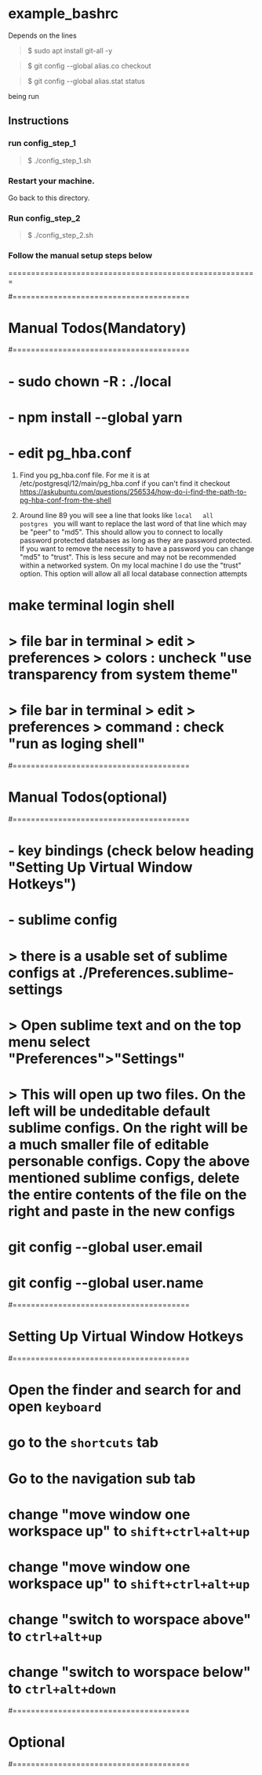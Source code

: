 # example_bashrc

Depends on the lines 
> $ sudo apt install git-all -y

> $ git config --global alias.co checkout

> $ git config --global alias.stat status
 
being run


## Instructions

### run config_step_1

> $ ./config_step_1.sh

### Restart your machine.

Go back to this directory.

### Run config_step_2

> $ ./config_step_2.sh

### Follow the manual setup steps below

=======================================================


#=======================================
# Manual Todos(Mandatory)
#=======================================
# - sudo chown -R <user>:<user> ./local

# - npm install --global yarn

# - edit pg_hba.conf

  1) Find you pg_hba.conf file. For me it is at /etc/postgresql/12/main/pg_hba.conf if you can't find it checkout https://askubuntu.com/questions/256534/how-do-i-find-the-path-to-pg-hba-conf-from-the-shell

  2) Around line 89 you will see a line that looks like
  `local   all             postgres ` you will want to replace the last word of that line which may be "peer" to "md5". This should allow you to connect to locally password protected databases as long as they are password protected. If you want to remove the necessity to have a password you can change "md5" to "trust". This is less secure and may not be recommended within a networked system. On my local machine I do use the "trust" option. This option will allow all all local database connection attempts

# make terminal login shell
# > file bar in terminal > edit > preferences > colors : uncheck "use transparency from system theme"
# > file bar in terminal > edit > preferences > command : check "run as loging shell"


#=======================================
# Manual Todos(optional)
#=======================================
# - key bindings (check below heading "Setting Up Virtual Window Hotkeys")
# - sublime config
# > there is a usable set of sublime configs at ./Preferences.sublime-settings
# > Open sublime text and on the top menu select "Preferences">"Settings"
# > This will open up two files. On the left will be undeditable default sublime configs. On the right will be a much smaller file of editable personable configs. Copy the above mentioned sublime configs, delete the entire contents of the file on the right and paste in the new configs
# git config --global user.email <your email here>
# git config --global user.name <your name here>



#=======================================
# Setting Up Virtual Window Hotkeys
#=======================================
# Open the finder and search for and open `keyboard`
# go to the `shortcuts` tab
# Go to the navigation sub tab

# change "move window one workspace up" to `shift+ctrl+alt+up`
# change "move window one workspace up" to `shift+ctrl+alt+up`
# change "switch to worspace above" to `ctrl+alt+up`
# change "switch to worspace below" to `ctrl+alt+down`



#=======================================
# Optional
#=======================================